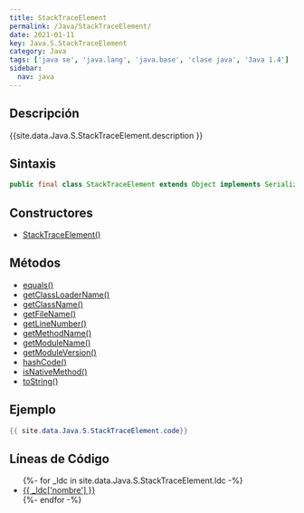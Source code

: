 ```yaml
---
title: StackTraceElement
permalink: /Java/StackTraceElement/
date: 2021-01-11
key: Java.S.StackTraceElement
category: Java
tags: ['java se', 'java.lang', 'java.base', 'clase java', 'Java 1.4']
sidebar: 
  nav: java
---
```


## Descripción
{{site.data.Java.S.StackTraceElement.description }}

## Sintaxis
~~~java
public final class StackTraceElement extends Object implements Serializable
~~~

## Constructores
* [StackTraceElement()](/Java/StackTraceElement/StackTraceElement/)

## Métodos
* [equals()](/Java/StackTraceElement/equals)
* [getClassLoaderName()](/Java/StackTraceElement/getClassLoaderName)
* [getClassName()](/Java/StackTraceElement/getClassName)
* [getFileName()](/Java/StackTraceElement/getFileName)
* [getLineNumber()](/Java/StackTraceElement/getLineNumber)
* [getMethodName()](/Java/StackTraceElement/getMethodName)
* [getModuleName()](/Java/StackTraceElement/getModuleName)
* [getModuleVersion()](/Java/StackTraceElement/getModuleVersion)
* [hashCode()](/Java/StackTraceElement/hashCode)
* [isNativeMethod()](/Java/StackTraceElement/isNativeMethod)
* [toString()](/Java/StackTraceElement/toString)

## Ejemplo
~~~java
{{ site.data.Java.S.StackTraceElement.code}}
~~~

## Líneas de Código
<ul>
{%- for _ldc in site.data.Java.S.StackTraceElement.ldc -%}
   <li>
       <a href="{{_ldc['url'] }}">{{ _ldc['nombre'] }}</a>
   </li>
{%- endfor -%}
</ul>
